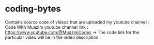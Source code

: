 # coding-bytes
Contains source code of videos that are uploaded my youtube channel : Code With Muazim
youtube channel link : https://www.youtube.com/@MuazimCodes
-> The code link for the particular video will be in the video description
